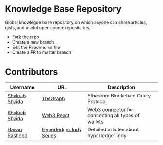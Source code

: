 # Knowledge Base Repository

Global knowlegde base repository on which anyone can share articles, gists, and useful open source repositories. 

- Fork the repo
- Create a new branch
- Edit the Readme.md file
- Create a PR to master branch

# Contributors

                    
Username | URL | Description
------------- | ------------- | ---------------
[Shakeib Shaida](https://github.com/shakeib98)|[TheGraph](http://thegraph.com/)|Ethereum Blockchain Query Protocol
[Shakeib Shaida](https://github.com/shakeib98)|[Web3 React](https://github.com/NoahZinsmeister/web3-react)|Web3 connector for connecting all types of wallets
[Hasan Rasheed](https://github.com/hasan-rasheed)|[Hyperledger Indy Series](https://xord.one/hyperledger-indy-part-i-layer-of-trust/)|Detailed articles about hyperledger indy
